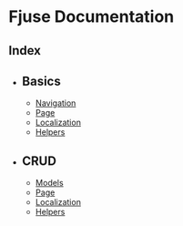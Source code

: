 # Fjuse Documentation

## Index

-   ## Basics
    -   [Navigation](/basics/navigation.md)
    -   [Page](basics/page.md)
    -   [Localization](basics/localization)
    -   [Helpers](basics/helpers)
-   ## CRUD
    -   [Models](crud/models)
    -   [Page](crud/forms)
    -   [Localization](basics/localization)
    -   [Helpers](basics/helpers)
